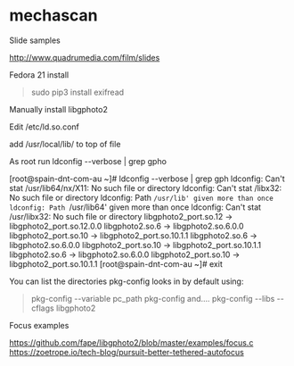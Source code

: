 mechascan
=========

Slide samples

http://www.quadrumedia.com/film/slides

Fedora 21 install

> sudo pip3 install exifread

Manually install libgphoto2 

Edit /etc/ld.so.conf

add /usr/local/lib/ to top of file 

As root run ldconfig --verbose | grep gpho

[root@spain-dnt-com-au ~]# ldconfig --verbose | grep gph
ldconfig: Can't stat /usr/lib64/nx/X11: No such file or directory
ldconfig: Can't stat /libx32: No such file or directory
ldconfig: Path `/usr/lib' given more than once
ldconfig: Path `/usr/lib64' given more than once
ldconfig: Can't stat /usr/libx32: No such file or directory
	libgphoto2_port.so.12 -> libgphoto2_port.so.12.0.0
	libgphoto2.so.6 -> libgphoto2.so.6.0.0
	libgphoto2_port.so.10 -> libgphoto2_port.so.10.1.1
	libgphoto2.so.6 -> libgphoto2.so.6.0.0
	libgphoto2_port.so.10 -> libgphoto2_port.so.10.1.1
	libgphoto2.so.6 -> libgphoto2.so.6.0.0
	libgphoto2_port.so.10 -> libgphoto2_port.so.10.1.1
[root@spain-dnt-com-au ~]# exit


You can list the directories pkg-config looks in by default using:

>pkg-config --variable pc_path pkg-config
and....
>pkg-config --libs --cflags libgphoto2


Focus examples

https://github.com/fape/libgphoto2/blob/master/examples/focus.c
https://zoetrope.io/tech-blog/pursuit-better-tethered-autofocus










